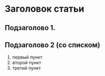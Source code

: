 # Заголовок статьи

## Подзаголово 1.

## Подзаголово 2 (со списком)

1. первый пункт
2. второй пункт
3. третий пункт
